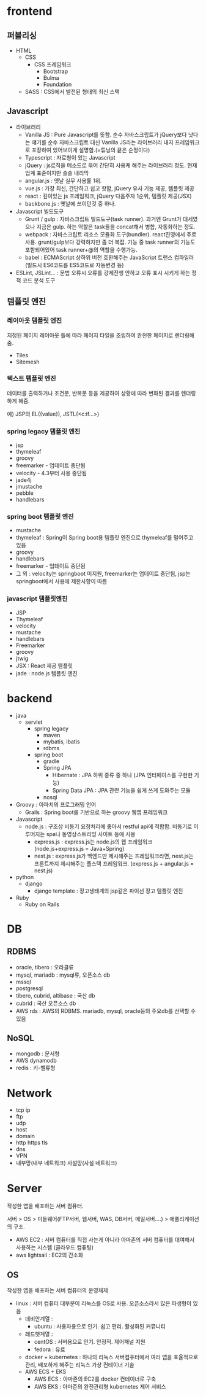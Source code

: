 # frontend

## 퍼블리싱

- HTML
    - CSS
        - CSS 프레임워크
            - Bootstrap
            - Bulma
            - Foundation
    - SASS : CSS에서 발전된 형태의 최신 스택

## Javascript

- 라이브러리
    - Vanilla JS : Pure Javascript를 뜻함. 순수 자바스크립트가 jQuery보다 낫다는 얘기를 순수 자바스크립트 대신 Vanilla JS라는 라이브러리 내지 프레임워크로 포장하여 있어보이게 설명함.(=튜닝의 끝은 순정이다)
    - Typescript : 자료형이 있는 Javascript
    - jQuery : js로직을 메소드로 묶어 간단히 사용케 해주는 라이브러리 정도. 현재 업계 표준이지만 슬슬 내리막
    - angular.js : 옛날 실무 사용률 1위.
    - vue.js : 가장 최신, 간단하고 쉽고 핫함, jQuery 유사 기능 제공, 템플릿 제공
    - react : 깊이있는 js 프레임워크, jQuery 다음주자 1순위, 템플릿 제공(JSX)
    - backbone.js : 옛날에 쓰이던것 중 하나.
- Javascript 빌드도구
    - Grunt / gulp :  자바스크립트 빌드도구(task runner). 과거엔 Grunt가 대세였으나 지금은 gulp. 하는 역할은 task들을 concat해서 병합, 자동화하는 정도.
    - webpack : 자바스크립트 리소스 모듈화 도구(bundler). react진영에서 주로 사용. grunt/gulp보다 강력하지만 좀 더 복잡. 기능 중 task runner의 기능도 포함되어있어 task runner+@의 역할을 수행가능.
    - babel : ECMAScript 상하위 버전 호환해주는 JavaScript 트랜스 컴파일러 (빌드시 ES6코드를 ES5코드로 자동변경 등)
- ESLint, JSLint... : 문법 오류시 오류를 강제진행 안하고 오류 표시 시키게 하는 정적 코드 분석 도구

## 템플릿 엔진

### 레이아웃 템플릿 엔진

지정된 페이지 레이아웃 틀에 따라 페이지 타일을 조립하여 완전한 페이지로 렌더링해줌.

- Tiles
- Sitemesh

### 텍스트 템플릿 엔진

데이터를 출력하거나 조건문, 반복문 등을 제공하여 상황에 따라 변화된 결과를 렌더링하게 해줌.

예) JSP의 EL({value}), JSTL(<c:if...>)

### spring legacy 템플릿 엔진

- jsp
- thymeleaf
- groovy
- freemarker  - 업데이트 중단됨
- velocity - 4.3부터 사용 중단됨
- jade4j
- jmustache
- pebble
- handlebars

### spring boot 템플릿 엔진

- mustache
- thymeleaf : Spring이 Spring boot용 템플릿 엔진으로 thymeleaf를 밀어주고 있음
- groovy
- handlebars
- freemarker - 업데이트 중단됨
- 그 외 : velocity는 springboot 미지원, freemarker는 업데이트 중단됨, jsp는 springboot에서 사용에 제한사항이 따름

### javascript 템플릿엔진

- JSP
- Thymeleaf
- velocity
- mustache
- handlebars
- Freemarker
- groovy
- jtwig
- JSX : React 제공 템플릿
- jade : node.js 템플릿 엔진

# backend

- java
    - servlet
        - spring legacy
            - maven
            - mybatis, ibatis
            - rdbms
        - spring boot
            - gradle
            - Spring JPA
                - Hibernate : JPA 하위 종류 중 하나 (JPA 인터페이스를 구현한 기능)
                - Spring Data JPA : JPA 관련 기능을 쉽게 쓰게 도와주는 모듈
            - nosql
- Groovy : 아파치의 프로그래밍 언어
    - Grails : Spring boot를 기반으로 하는 groovy 웹앱 프레임워크
- Javascript
    - node.js : 구조상 비동기 요청처리에 좋아서 restful api에 적합함. 비동기로 이루어지는 spa나 동영상스트리밍 사이트 등에 사용
        - express.js : express.js는 node.js의 웹 프레임워크 (node.js+express.js = Java+Spring)
        - nest.js : express.js가 백엔드만 제시해주는 프레임워크라면, nest.js는 프론트까지 제시해주는 풀스택 프레임워크. (express.js + angular.js = nest.js)
- python
    - django
        - django template : 장고생태계의 jsp같은 파이선 장고 템플릿 엔진
- Ruby
    - Ruby on Rails

# DB

## RDBMS

- oracle, tibero : 오라클류
- mysql, mariadb : mysql류, 오픈소스 db
- mssql
- postgresql
- tibero, cubrid, altibase : 국산 db
- cubrid : 국산 오픈소스 db
- AWS rds : AWS의 RDBMS. mariadb, mysql, oracle등의 주요db를 선택할 수 있음

## NoSQL

- mongodb : 문서형
- AWS dynamodb
- redis : 키-밸류형

# Network

- tcp ip
- ftp
- udp
- host
- domain
- http https tls
- dns
- VPN
- 내부망(내부 네트워크) 사설망(사설 네트워크)

# Server

작성한 앱을 배포하는 서버 컴퓨터.

서버 > OS > 미들웨어(FTP서버, 웹서버, WAS, DB서버, 메일서버....) > 애플리케이션의 구조.

- AWS EC2 : 서버 컴퓨터를 직접 사는게 아니라 아마존의 서버 컴퓨터를 대여해서 사용하는 시스템 (클라우드 컴퓨팅)
- aws lightsail : EC2의 간소화

## OS

작성한 앱을 배포하는 서버 컴퓨터의 운영체제

- linux : 서버 컴퓨터 대부분이 리눅스를 OS로 사용. 오픈소스라서 많은 파생형이 있음
    - 데비안계열 :
        - ubuntu : 사용자용으로 인기. 쉽고 편리. 활성화된 커뮤니티
    - 레드햇계열 :
        - centOS : 서버용으로 인기. 안정적. 제어패널 지원
        - fedora : 유료
    - docker + kubernetes : 하나의 리눅스 서버컴퓨터에서 여러 앱을 효율적으로 관리, 배포하게 해주는 리눅스 가상 컨테이너 기술
    - AWS ECS + EKS
        - AWS ECS : 아마존의 EC2를 docker 컨테이너로 구축
        - AWS EKS : 아마존의 완전관리형 kubernetes  제어 서비스